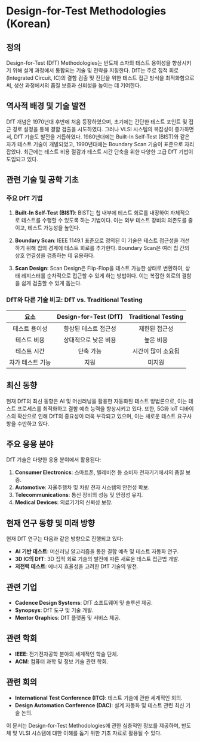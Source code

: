 # Design-for-Test Methodologies (Korean)

## 정의

Design-for-Test (DfT) Methodologies는 반도체 소자의 테스트 용이성을 향상시키기 위해 설계 과정에서 통합되는 기술 및 전략을 지칭한다. DfT는 주로 집적 회로(Integrated Circuit, IC)의 결함 검출 및 진단을 위한 테스트 접근 방식을 최적화함으로써, 생산 과정에서의 품질 보증과 신뢰성을 높이는 데 기여한다.

## 역사적 배경 및 기술 발전

DfT 개념은 1970년대 후반에 처음 등장하였으며, 초기에는 간단한 테스트 포인트 및 접근 경로 설정을 통해 결함 검출을 시도하였다. 그러나 VLSI 시스템의 복잡성이 증가하면서, DfT 기술도 발전을 거듭하였다. 1980년대에는 Built-In Self-Test (BIST)와 같은 자가 테스트 기술이 개발되었고, 1990년대에는 Boundary Scan 기술이 표준으로 자리 잡았다. 최근에는 테스트 비용 절감과 테스트 시간 단축을 위한 다양한 고급 DfT 기법이 도입되고 있다.

## 관련 기술 및 공학 기초

### 주요 DfT 기법

1. **Built-In Self-Test (BIST)**: BIST는 칩 내부에 테스트 회로를 내장하여 자체적으로 테스트를 수행할 수 있도록 하는 기법이다. 이는 외부 테스트 장비의 의존도를 줄이고, 테스트 가능성을 높인다.
   
2. **Boundary Scan**: IEEE 1149.1 표준으로 정의된 이 기술은 테스트 접근성을 개선하기 위해 칩의 경계에 테스트 회로를 추가한다. Boundary Scan은 여러 칩 간의 상호 연결성을 검증하는 데 유용하다.

3. **Scan Design**: Scan Design은 Flip-Flop을 테스트 가능한 상태로 변환하여, 상태 레지스터를 순차적으로 접근할 수 있게 하는 방법이다. 이는 복잡한 회로의 결함을 쉽게 검출할 수 있게 돕는다.

### DfT와 다른 기술 비교: DfT vs. Traditional Testing

|  요소  | Design-for-Test (DfT) | Traditional Testing |
|:------:|:----------------------:|:-------------------:|
| 테스트 용이성 | 향상된 테스트 접근성 | 제한된 접근성 |
| 테스트 비용 | 상대적으로 낮은 비용 | 높은 비용 |
| 테스트 시간 | 단축 가능 | 시간이 많이 소요됨 |
| 자가 테스트 기능 | 지원 | 미지원 |

## 최신 동향

현재 DfT의 최신 동향은 AI 및 머신러닝을 활용한 자동화된 테스트 방법론으로, 이는 테스트 프로세스를 최적화하고 결함 예측 능력을 향상시키고 있다. 또한, 5G와 IoT 디바이스의 확산으로 인해 DfT의 중요성이 더욱 부각되고 있으며, 이는 새로운 테스트 요구사항을 수반하고 있다.

## 주요 응용 분야

DfT 기술은 다양한 응용 분야에서 활용된다:

1. **Consumer Electronics**: 스마트폰, 텔레비전 등 소비자 전자기기에서의 품질 보증.
2. **Automotive**: 자율주행차 및 차량 전자 시스템의 안전성 확보.
3. **Telecommunications**: 통신 장비의 성능 및 안정성 유지.
4. **Medical Devices**: 의료기기의 신뢰성 보장.

## 현재 연구 동향 및 미래 방향

현재 DfT 연구는 다음과 같은 방향으로 진행되고 있다:

- **AI 기반 테스트**: 머신러닝 알고리즘을 통한 결함 예측 및 테스트 자동화 연구.
- **3D IC의 DfT**: 3D 집적 회로 기술의 발전에 따른 새로운 테스트 접근법 개발.
- **저전력 테스트**: 에너지 효율성을 고려한 DfT 기술의 발전.

## 관련 기업

- **Cadence Design Systems**: DfT 소프트웨어 및 솔루션 제공.
- **Synopsys**: DfT 도구 및 기술 개발.
- **Mentor Graphics**: DfT 플랫폼 및 서비스 제공.

## 관련 학회

- **IEEE**: 전기전자공학 분야의 세계적인 학술 단체.
- **ACM**: 컴퓨터 과학 및 정보 기술 관련 학회.

## 관련 회의

- **International Test Conference (ITC)**: 테스트 기술에 관한 세계적인 회의.
- **Design Automation Conference (DAC)**: 설계 자동화 및 테스트 관련 최신 기술 논의. 

이 문서는 Design-for-Test Methodologies에 관한 심층적인 정보를 제공하며, 반도체 및 VLSI 시스템에 대한 이해를 돕기 위한 기초 자료로 활용될 수 있다.